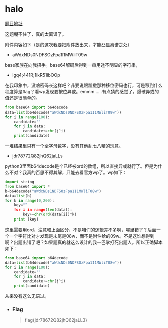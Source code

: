 # halo

[题目地址](https://adworld.xctf.org.cn/challenges/details?hash=c114f5b0-23d4-4e3a-b2f5-9d8e430dd049_2)

这题绷不住了，真的太离谱了。

附件内容如下（是的这次我要把附件放出来，才能凸显离谱之处）

- aWdxNDs0NDFSOzFpa1I1MWliT09w

base家族在向我招手。base64解码后得到一串用途不明显的字符串，

- igq4;441R;1ikR51ibOOp

在我印象中，没啥密码长这样吧？非要说跟凯撒那种移位密码也行，可是移到什么程度算是flag？看wp发现要按位异或。emmm……有点猜的感觉了。爆破异或的值还是很简单的。

```python
from base64 import b64decode
data=list(b64decode("aWdxNDs0NDFSOzFpa1I1MWliT09w"))
for i in range(100):
    candidate=''
    for j in data:
        candidate+=chr(j^i)
    print(candidate)
```

一堆结果里只有一个全字母数字，没有其他乱七八糟的玩意。

- jdr78772Q82jhQ62jaLLs

python3里面b64decode是个已经被ord的数组，所以直接异或就行了。但是为什么不对？我真的百思不得其解，只能去看官方wp了。wp如下：

```python
import string
from base64 import *
b=b64decode("aWdxNDs1NDFSOzFpa1I1MWliT08w")
data=list(b)
for k in range(0,200):
    key="“
    for i in range(len(data)):
        key+=chr(ord(data[i])^k)
    print (key)
```

这里需要用ord，注意和上面区分，不是咱们的逻辑差不多啊，哪里错了？后面一个一个字符比对才发现是末尾是08w，而不是附件给的09w。不是这谁想得到啊？出题出错了吧？如果题真的就这么设计的我一巴掌打死出题人。所以正确脚本如下：

```python
from base64 import b64decode
data=list(b64decode("aWdxNDs0NDFSOzFpa1I1MWliT08w"))
for i in range(100):
    candidate=''
    for j in data:
        candidate+=chr(j^i)
    print(candidate)
```

从来没有这么无语过。

- ### Flag
  > flag{jdr78672Q82jhQ62jaLL3}